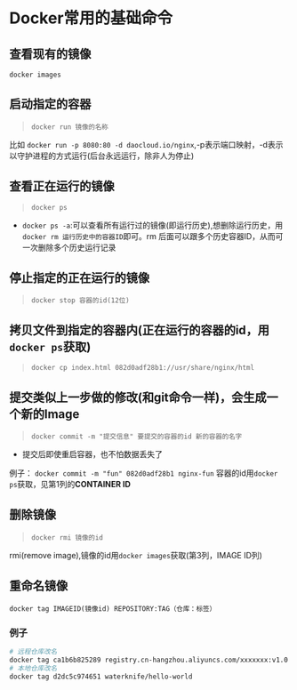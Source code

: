 # Docker常用的基础命令

## 查看现有的镜像

`docker images`

## 启动指定的容器

> `docker run 镜像的名称`

比如 `docker run -p 8080:80 -d daocloud.io/nginx`,-p表示端口映射，-d表示以守护进程的方式运行(后台永远运行，除非人为停止)

## 查看正在运行的镜像

> `docker ps`

+ `docker ps -a`:可以查看所有运行过的镜像(即运行历史),想删除运行历史，用`docker rm 运行历史中的容器ID`即可。rm 后面可以跟多个历史容器ID，从而可一次删除多个历史运行记录

## 停止指定的正在运行的镜像

> `docker stop 容器的id(12位)`

## 拷贝文件到指定的容器内(正在运行的容器的id，用`docker ps`获取)

> `docker cp index.html 082d0adf28b1://usr/share/nginx/html`

## 提交类似上一步做的修改(和git命令一样)，会生成一个新的Image

> `docker commit -m "提交信息" 要提交的容器的id 新的容器的名字`

+ 提交后即使重启容器，也不怕数据丢失了

例子： `docker commit -m "fun" 082d0adf28b1 nginx-fun`
容器的id用`docker ps`获取，见第1列的**CONTAINER ID**

## 删除镜像

> `docker rmi 镜像的id`

rmi(remove image),镜像的id用`docker images`获取(第3列，IMAGE ID列)

## 重命名镜像

`docker tag IMAGEID(镜像id) REPOSITORY:TAG（仓库：标签）`

### 例子

```bash
# 远程仓库改名
docker tag ca1b6b825289 registry.cn-hangzhou.aliyuncs.com/xxxxxxx:v1.0
# 本地仓库改名
docker tag d2dc5c974651 waterknife/hello-world
```